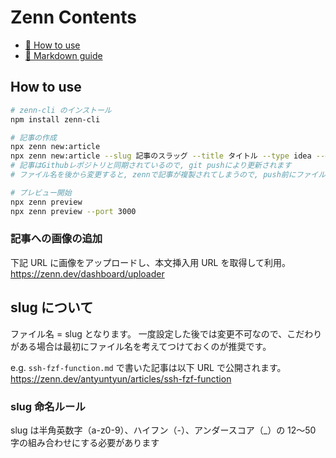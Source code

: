 # Zenn Contents

- [📘 How to use](https://zenn.dev/zenn/articles/zenn-cli-guide)
- [📘 Markdown guide](https://zenn.dev/zenn/articles/markdown-guide)

## How to use

```bash
# zenn-cli のインストール
npm install zenn-cli

# 記事の作成
npx zenn new:article
npx zenn new:article --slug 記事のスラッグ --title タイトル --type idea --emoji ✨
# 記事はGithubレポジトリと同期されているので, git pushにより更新されます
# ファイル名を後から変更すると, zennで記事が複製されてしまうので, push前にファイル名変更推奨です

# プレビュー開始
npx zenn preview
npx zenn preview --port 3000
```

### 記事への画像の追加

下記 URL に画像をアップロードし、本文挿入用 URL を取得して利用。
https://zenn.dev/dashboard/uploader

## slug について

ファイル名 = slug となります。
一度設定した後では変更不可なので、こだわりがある場合は最初にファイル名を考えてつけておくのが推奨です。

e.g. `ssh-fzf-function.md` で書いた記事は以下 URL で公開されます。
https://zenn.dev/antyuntyun/articles/ssh-fzf-function

### slug 命名ルール

slug は半角英数字（a-z0-9）、ハイフン（-）、アンダースコア（\_）の 12〜50 字の組み合わせにする必要があります
